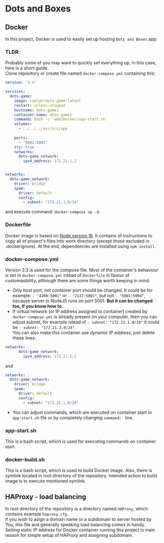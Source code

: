 # Dots and Boxes

## Docker
In this project, Docker is used to easily set up hosting `Dots and Boxes` app.

### TLDR
Probably some of you may want to quickly set everything up, in this case, here is a short guide.  
Clone repository or create file named `docker-compose.yml` containing this:
``` yml
version: '3.3'

services:
  dots-game:
    image: cimlah/dots-game:latest
    restart: unless-stopped
    hostname: dots-game1
    container_name: dots-game1
    command: bash -c 'web/Docker/app-start.sh'
    volumes:
      - ../../.:/usr/src/app
    
    ports:
      - "5001:5001"
    tty: true
    networks:
      dots-game_network:
        ipv4_address: 172.21.1.2


networks:
  dots-game_network:
    driver: bridge
    ipam:
      driver: default
      config:
        - subnet: "172.21.1.0/24"
```

and execute command: `docker-compose up -d`.


### Dockerfile
Docker image is based on [Node version 16](https://hub.docker.com/_/node). It contains of instructions to copy all of project's files into work directory (except those excluded in .dockerignore). At the end, dependencies are installed using `npm install`.


### docker-compose.yml
Version 3.3 is used for the compose file. Most of the container's behaviour is set in `docker-compose.yml` intead of `Dockerfile` in favour of customasibility, although there are some things worth keeping in mind:
* Only host port, not container port should be changed. It could be for example: `- "4200:5001"` or `- "2137:5001"`, but not `- "5001:5004"`, because server in NodeJS runs on port 5001. **But it can be changed too, if you know how to.**
* If virtual network (or IP address assigned to container) created by `docker-compose.yml` is already present on your computer, then you can adjust subnet, for example istead of `- subnet: "172.21.1.0/24"` it could be `- subnet: "172.21.3.0/24"`.  
You can also make this container use *dynamic IP address*, just delete these lines:
``` yml
networks:
      dots-game_network:
        ipv4_address: 172.21.1.2
```

and

``` yml
networks:
  dots-game_network:
    driver: bridge
    ipam:
      driver: default
      config:
        - subnet: "172.21.1.0/24"
```

* You can adjust commands, which are executed on container start in `app-start.sh` file or by completely changing `command: ` line.


### app-start.sh
This is a bash script, which is used for executing commands on container start.


### docker-build.sh
This is a bash script, which is used to build Docker image. Also, there is symlink located in root directory of the repository. Intended action to build image is to execute mentioned symlink.


## HAProxy - load balancing
In root directory of the repository is a directory named `HAProxy`, which contains example `haproxy.cfg`.  
If you wish to asign a domain name or a subdomain to server hosted by You, this file and generally speaking load balancing comes in handy.  
Setting static IP address for Docker container running this project is main reason for simple setup of HAProxy and assigning subdomain.